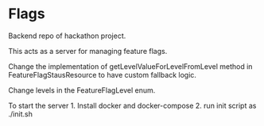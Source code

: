# Flags
 
Backend repo of hackathon project.

This acts as a server for managing feature flags.

Change the implementation of getLevelValueForLevelFromLevel method in FeatureFlagStausResource to have custom fallback logic.

Change levels in the FeatureFlagLevel enum.

To start the server 
    1. Install docker and docker-compose
    2. run init script as ./init.sh